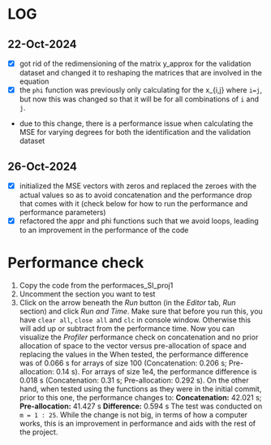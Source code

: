 # LOG
 
## 22-Oct-2024
- [x] got rid of the redimensioning of the matrix y_approx for the validation dataset and changed it to reshaping the matrices that are involved in the equation
- [x] the `phi` function was previously only calculating for the x_{i,j} where `i=j`, but now this was changed so that it will be for all combinations of `i` and `j`.
- due to this change, there is a performance issue when calculating the MSE for varying degrees for both the identification and the validation dataset

## 26-Oct-2024
- [x] initialized the MSE vectors with zeros and replaced the zeroes with the actual values so as to avoid concatenation and the performance drop that comes with it (check below for how to run the performance and performance parameters)
- [x] refactored the appr and phi functions such that we avoid loops, leading to an improvement in the performance of the code

# Performance check
1. Copy the code from the performaces_SI_proj1
2. Uncomment the section you want to test
3. Click on the arrow beneath the _Run_ button (in the _Editor_ tab, _Run_ section) and click _Run and Time_. Make sure that before you run this, you have `clear all`, `close all` and `clc` in console window. Otherwise this will add up or subtract from the performance time.
Now you can visualize the _Profiler_ performance check on concatenation and no prior allocation of space to the vector versus pre-allocation of space and replacing the values in the
When tested, the performance difference was of 0.066 s for arrays of size 100 (Concatenation: 0.206 s; Pre-allocation: 0.14 s). For arrays of size 1e4, the performance difference is 0.018 s (Concatenation: 0.31 s; Pre-allocation: 0.292 s).
On the other hand, when tested using the functions as they were in the initial commit, prior to this one, the performance changes to:
**Concatenation:** 42.021 s; **Pre-allocation:** 41.427 s
**Difference:** 0.594 s
The test was conducted on `m = 1 : 25`.
While the change is not big, in terms of how a computer works, this is an improvement in performance and aids with the rest of the project.
